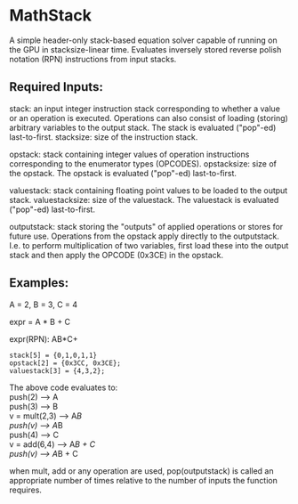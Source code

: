 # MathStack

A simple header-only stack-based equation solver capable of running on the GPU in stacksize-linear time. Evaluates inversely stored reverse polish notation (RPN) instructions from input stacks.

## Required Inputs:

stack: an input integer instruction stack corresponding to whether a value or an operation is executed. Operations can also consist of loading (storing) arbitrary variables to the output stack. The stack is evaluated ("pop"-ed) last-to-first.
stacksize: size of the instruction stack.

opstack: stack containing integer values of operation instructions corresponding to the enumerator types (OPCODES).
opstacksize: size of the opstack. The opstack is evaluated ("pop"-ed) last-to-first.

valuestack: stack containing floating point values to be loaded to the output stack.
valuestacksize: size of the valuestack. The valuestack is evaluated ("pop"-ed) last-to-first.

outputstack: stack storing the "outputs" of applied operations or stores for future use. Operations from the opstack apply directly to the outputstack.  I.e. to perform multiplication of two variables, first load these into the output stack and then apply the OPCODE (0x3CE) in the opstack.


## Examples:

A = 2, B = 3, C = 4

expr = A * B + C

expr(RPN): AB*C+

```
stack[5] = {0,1,0,1,1}
opstack[2] = {0x3CC, 0x3CE};
valuestack[3] = {4,3,2};
```

The above code evaluates to:  
push(2)  --> A  
push(3)  --> B  
v = mult(2,3) --> A*B  
push(v) --> A*B  
push(4) --> C  
v = add(6,4) --> A*B + C  
push(v) --> A*B + C  


when mult, add or any operation are used, pop(outputstack) is called an appropriate number of times relative to the number of inputs the function requires.